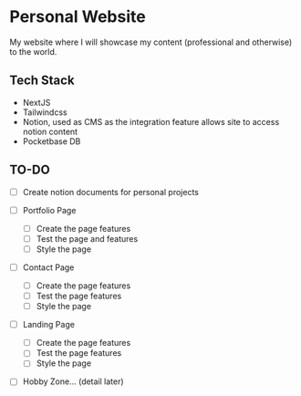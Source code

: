 # Personal Website

My website where I will showcase my content (professional and otherwise) to the world.

## Tech Stack
- NextJS
- Tailwindcss
- Notion, used as CMS as the integration feature allows site to access notion content
- Pocketbase DB

## TO-DO

- [ ] Create notion documents for personal projects
- [ ] Portfolio Page
    - [ ] Create the page features
    - [ ] Test the page and features
    - [ ] Style the page
- [ ] Contact Page
    - [ ] Create the page features
    - [ ] Test the page features
    - [ ] Style the page 
- [ ] Landing Page
    - [ ] Create the page features
    - [ ] Test the page features
    - [ ] Style the page
- [ ] Hobby Zone... (detail later)    

